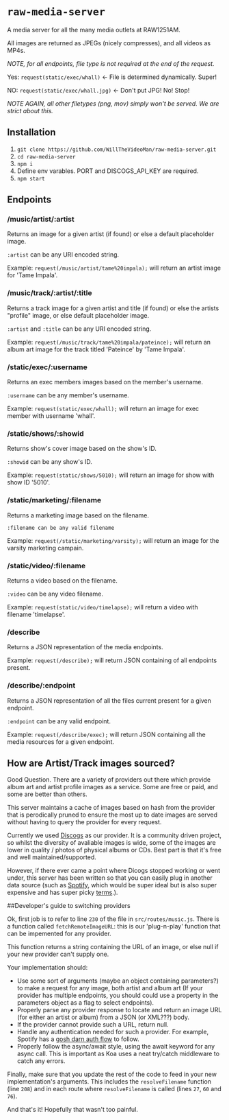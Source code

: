 # `raw-media-server`

A media server for all the many media outlets at RAW1251AM.

All images are returned as JPEGs (nicely compresses), and all videos as MP4s.

_NOTE, for all endpoints, file type is not required at the end of the request._

Yes: `request(static/exec/whall)` <- File is determined dynamically. Super!

NO: `request(static/exec/whall.jpg)` <- Don't put JPG! No! Stop!

_NOTE AGAIN, all other filetypes (png, mov) simply won't be served. We are strict about this._

## Installation

1. `git clone https://github.com/WillTheVideoMan/raw-media-server.git`
2. `cd raw-media-server`
3. `npm i`
4. Define env varables. PORT and DISCOGS_API_KEY are required.
5. `npm start`

## Endpoints

### /music/artist/:artist

Returns an image for a given artist (if found) or else a default placeholder image.

`:artist` can be any URI encoded string.

Example:
`request(/music/artist/tame%20impala);` will return an artist image for 'Tame Impala'.

### /music/track/:artist/:title

Returns a track image for a given artist and title (if found) or else the artists "profile" image, or else default placeholder image.

`:artist` and `:title` can be any URI encoded string.

Example:
`request(/music/track/tame%20impala/pateince);` will return an album art image for the track titled 'Pateince' by 'Tame Impala'.

### /static/exec/:username

Returns an exec members images based on the member's username.

`:username` can be any member's username.

Example:
`request(static/exec/whall);` will return an image for exec member with username 'whall'.

### /static/shows/:showid

Returns show's cover image based on the show's ID.

`:showid` can be any show's ID.

Example:
`request(static/shows/5010);` will return an image for show with show ID '5010'.

### /static/marketing/:filename

Returns a marketing image based on the filename.

`:filename can be any valid filename`

Example:
`request(/static/marketing/varsity);` will return an image for the varsity marketing campain.

### /static/video/:filename

Returns a video based on the filename.

`:video` can be any video filename.

Example:
`request(static/video/timelapse);` will return a video with filename 'timelapse'.

### /describe

Returns a JSON representation of the media endpoints.

Example:
`request(/describe);` will return JSON containing of all endpoints present.

### /describe/:endpoint

Returns a JSON representation of all the files current present for a given endpoint.

`:endpoint` can be any valid endpoint.

Example:
`request(/describe/exec);` will return JSON containing all the media resources for a given endpoint.

## How are Artist/Track images sourced?

Good Question. There are a variety of providers out there which provide album art and artist profile images as a service. Some are free or paid, and some are better than others.

This server maintains a cache of images based on hash from the provider that is perodically pruned to ensure the most up to date images are served without having to query the provider for every request.

Currently we used [Discogs](https://www.discogs.com/developers/) as our provider. It is a community driven project, so whilst the diversity of avaliable images is wide, some of the images are lower in quality / photos of physical albums or CDs. Best part is that it's free and well maintained/supported.

However, if there ever came a point where Dicogs stopped working or went under, this server has been written so that you can easily plug in another data source (such as [Spotify](https://developer.spotify.com/), which would be super ideal but is also super expensive and has super picky [terms](https://developer.spotify.com/terms/#iv).).

##Developer's guide to switching providers

Ok, first job is to refer to line `230` of the file in `src/routes/music.js`. There is a function called `fetchRemoteImageURL`: this is our 'plug-n-play' function that can be impemented for any provider.

This function returns a string containing the URL of an image, or else null if your new provider can't supply one.

Your implementation should:

- Use some sort of arguments (maybe an object containing parameters?) to make a request for any image, both artist and album art (If your provider has multiple endpoints, you should could use a property in the parameters object as a flag to select endpoints).
- Properly parse any provider response to locate and return an image URL (for either an artist or album) from a JSON (or XML???) body.
- If the provider cannot provide such a URL, return null.
- Handle any authentication needed for such a provider. For example, Spotify has a [gosh darn auth flow](https://developer.spotify.com/documentation/general/guides/authorization-guide/#client-credentials-flow) to follow.
- Properly follow the async/await style, using the await keyword for any async call. This is important as Koa uses a neat try/catch middleware to catch any errors.

Finally, make sure that you update the rest of the code to feed in your new implementation's arguments. This includes the `resolveFilename` function (line `208`) and in each route where `resolveFilename` is called (lines `27`, `60` and `76`).

And that's it! Hopefully that wasn't too painful.
